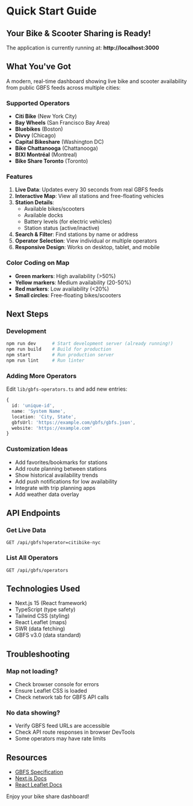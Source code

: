 # Quick Start Guide

## Your Bike & Scooter Sharing is Ready!

The application is currently running at: **http://localhost:3000**

## What You've Got

A modern, real-time dashboard showing live bike and scooter availability from public GBFS feeds across multiple cities:

### Supported Operators
- **Citi Bike** (New York City)
- **Bay Wheels** (San Francisco Bay Area)
- **Bluebikes** (Boston)
- **Divvy** (Chicago)
- **Capital Bikeshare** (Washington DC)
- **Bike Chattanooga** (Chattanooga)
- **BIXI Montréal** (Montreal)
- **Bike Share Toronto** (Toronto)

### Features
1. **Live Data**: Updates every 30 seconds from real GBFS feeds
2. **Interactive Map**: View all stations and free-floating vehicles
3. **Station Details**:
   - Available bikes/scooters
   - Available docks
   - Battery levels (for electric vehicles)
   - Station status (active/inactive)
4. **Search & Filter**: Find stations by name or address
5. **Operator Selection**: View individual or multiple operators
6. **Responsive Design**: Works on desktop, tablet, and mobile

### Color Coding on Map
- **Green markers**: High availability (>50%)
- **Yellow markers**: Medium availability (20-50%)
- **Red markers**: Low availability (<20%)
- **Small circles**: Free-floating bikes/scooters

## Next Steps

### Development
```bash
npm run dev      # Start development server (already running!)
npm run build    # Build for production
npm start        # Run production server
npm run lint     # Run linter
```

### Adding More Operators

Edit `lib/gbfs-operators.ts` and add new entries:

```typescript
{
  id: 'unique-id',
  name: 'System Name',
  location: 'City, State',
  gbfsUrl: 'https://example.com/gbfs/gbfs.json',
  website: 'https://example.com'
}
```

### Customization Ideas
- Add favorites/bookmarks for stations
- Add route planning between stations
- Show historical availability trends
- Add push notifications for low availability
- Integrate with trip planning apps
- Add weather data overlay

## API Endpoints

### Get Live Data
```
GET /api/gbfs?operator=citibike-nyc
```

### List All Operators
```
GET /api/gbfs/operators
```

## Technologies Used
- Next.js 15 (React framework)
- TypeScript (type safety)
- Tailwind CSS (styling)
- React Leaflet (maps)
- SWR (data fetching)
- GBFS v3.0 (data standard)

## Troubleshooting

### Map not loading?
- Check browser console for errors
- Ensure Leaflet CSS is loaded
- Check network tab for GBFS API calls

### No data showing?
- Verify GBFS feed URLs are accessible
- Check API route responses in browser DevTools
- Some operators may have rate limits

## Resources
- [GBFS Specification](https://gbfs.org)
- [Next.js Docs](https://nextjs.org/docs)
- [React Leaflet Docs](https://react-leaflet.js.org)

Enjoy your bike share dashboard!
